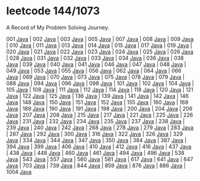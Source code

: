# leetcode 144/1073

A Record of My Problem Solving Journey.

 001 [Java](./codes/lc001.java)
| 002 [Java](./codes/lc002.java)
| 003 [Java](./codes/lc003.java)
| 005 [Java](./codes/lc005.java)
| 007 [Java](./codes/lc007.java)
| 008 [Java](./codes/lc008.java)
| 009 [Java](./codes/lc009.java)
| 010 [Java](./codes/lc010.java)
| 011 [Java](./codes/lc011.java)
| 013 [Java](./codes/lc013.java)
| 014 [Java](./codes/lc014.java)
| 015 [Java](./codes/lc015.java)
| 017 [Java](./codes/lc017.java)
| 019 [Java](./codes/lc019.java)
| 020 [Java](./codes/lc020.java)
| 021 [Java](./codes/lc021.java)
| 022 [Java](./codes/lc022.java)
| 023 [Java](./codes/lc023.java)
| 024 [Java](./codes/lc024.java)
| 025 [Java](./codes/lc025.java)
| 026 [Java](./codes/lc026.java)
| 028 [Java](./codes/lc028.java)
| 031 [Java](./codes/lc031.java)
| 032 [Java](./codes/lc032.java)
| 033 [Java](./codes/lc033.java)
| 034 [Java](./codes/lc034.java)
| 036 [Java](./codes/lc036.java)
| 038 [Java](./codes/lc038.java)
| 039 [Java](./codes/lc039.java)
| 040 [Java](./codes/lc040.java)
| 041 [Java](./codes/lc041.java)
| 046 [Java](./codes/lc046.java)
| 047 [Java](./codes/lc047.java)
| 048 [Java](./codes/lc048.java)
| 049 [Java](./codes/lc049.java)
| 053 [Java](./codes/lc053.java)
| 055 [Java](./codes/lc055.java)
| 056 [Java](./codes/lc053.java)
| 062 [Java](./codes/lc062.java)
| 064 [Java](./codes/lc064.java)
| 066 [Java](./codes/lc066.java)
| 069 [Java](./codes/lc069.java)
| 070 [Java](./codes/lc070.java)
| 073 [Java](./codes/lc073.java)
| 075 [Java](./codes/lc075.java)
| 078 [Java](./codes/lc078.java)
| 079 [Java](./codes/lc079.java)
| 088 [Java](./codes/lc088.java)
| 094 [Java](./codes/lc094.java)
| 096 [Java](./codes/lc096.java)
| 098 [Java](./codes/lc098.java)
| 101 [Java](./codes/lc101.java)
| 102 [Java](./codes/lc102.java)
| 104 [Java](./codes/lc104.java)
| 105 [Java](./codes/lc105.java)
| 108 [Java](./codes/lc108.java)
| 111 [Java](./codes/lc111.java)
| 112 [Java](./codes/lc112.java)
| 114 [Java](./codes/lc114.java)
| 118 [Java](./codes/lc118.java)
| 120 [Java](./codes/lc120.java)
| 121 [Java](./codes/lc121.java)
| 122 [Java](./codes/lc122.java)
| 125 [Java](./codes/lc125.java)
| 136 [Java](./codes/lc136.java)
| 139 [Java](./codes/lc139.java)
| 141 [Java](./codes/lc141.java)
| 142 [Java](./codes/lc142.java)
| 146 [Java](./codes/lc146.java)
| 148 [Java](./codes/lc148.java)
| 150 [Java](./codes/lc150.java)
| 151 [Java](./codes/lc151.java)
| 152 [Java](./codes/lc152.java)
| 155 [Java](./codes/lc155.java)
| 160 [Java](./codes/lc160.java)
| 169 [Java](./codes/lc169.java)
| 189 [Java](./codes/lc189.java)
| 190 [Java](./codes/lc190.java)
| 191 [Java](./codes/lc191.java)
| 198 [Java](./codes/lc198.java)
| 200 [Java](./codes/lc200.java)
| 204 [Java](./codes/lc204.java)
| 206 [Java](./codes/lc206.java)
| 207 [Java](./codes/lc207.java)
| 208 [Java](./codes/lc208.java)
| 215 [Java](./codes/lc215.java)
| 217 [Java](./codes/lc217.java)
| 221 [Java](./codes/lc221.java)
| 225 [Java](./codes/lc225.java)
| 226 [Java](./codes/lc226.java)
| 231 [Java](./codes/lc231.java)
| 232 [Java](./codes/lc232.java)
| 234 [Java](./codes/lc234.java)
| 235 [Java](./codes/lc235.java)
| 237 [Java](./codes/lc237.java)
| 238 [Java](./codes/lc238.java)
| 239 [Java](./codes/lc239.java)
| 240 [Java](./codes/lc240.java)
| 242 [Java](./codes/lc242.java)
| 268 [Java](./codes/lc268.java)
| 278 [Java](./codes/lc278.java)
| 279 [Java](./codes/lc279.java)
| 283 [Java](./codes/lc283.java)
| 287 [Java](./codes/lc287.java)
| 292 [Java](./codes/lc292.java)
| 300 [Java](./codes/lc300.java)
| 316 [Java](./codes/lc316.java)
| 322 [Java](./codes/lc322.java)
| 326 [Java](./codes/lc326.java)
| 329 [Java](./codes/lc329.java)
| 334 [Java](./codes/lc334.java)
| 344 [Java](./codes/lc344.java)
| 347 [Java](./codes/lc347.java)
| 350 [Java](./codes/lc350.java)
| 384 [Java](./codes/lc384.java)
| 387 [Java](./codes/lc387.java)
| 394 [Java](./codes/lc394.java)
| 399 [Java](./codes/lc399.java)
| 406 [Java](./codes/lc406.java)
| 410 [Java](./codes/lc410.java)
| 412 [Java](./codes/lc412.java)
| 416 [Java](./codes/lc416.java)
| 437 [Java](./codes/lc437.java)
| 438 [Java](./codes/lc438.java)
| 448 [Java](./codes/lc448.java)
| 460 [Java](./codes/lc460.java)
| 461 [Java](./codes/lc461.java)
| 494 [Java](./codes/lc494.java)
| 496 [Java](./codes/lc496.java)
| 538 [Java](./codes/lc538.java)
| 543 [Java](./codes/lc543.java)
| 557 [Java](./codes/lc557.java)
| 560 [Java](./codes/lc560.java)
| 581 [Java](./codes/lc581.java)
| 617 [Java](./codes/lc617.java)
| 641 [Java](./codes/lc641.java)
| 647 [Java](./codes/lc647.java)
| 703 [Java](./codes/lc703.java)
| 739 [Java](./codes/lc739.java)
| 844 [Java](./codes/lc844.java)
| 859 [Java](./codes/lc859.java)
| 876 [Java](./codes/lc876.java)
| 886 [Java](./codes/lc886.java)
| 1004 [Java](./codes/lc1004.java)

